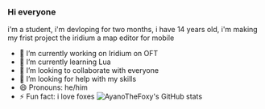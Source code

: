 ### Hi everyone

i'm a student, i'm devloping for two months, i have 14 years old, i'm making my frist project the iridium a map editor for mobile

- 🔭 I’m currently working on Iridium on OFT
- 🌱 I’m currently learning Lua 
- 👯 I’m looking to collaborate with everyone
- 🤔 I’m looking for help with my skills
- 😄 Pronouns: he/him
- ⚡ Fun fact: i love foxes
![AyanoTheFoxy's GitHub stats](https://github-readme-stats.vercel.app/api?username=ayanothefoxy&show_icons=true&theme=monokai)
